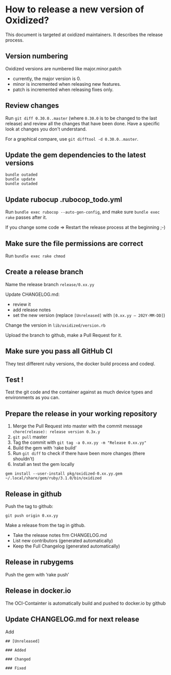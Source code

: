 # How to release a new version of Oxidized?
This document is targeted at oxidized maintainers. It describes the release process.

## Version numbering
Oxidized versions are numbered like major.minor.patch
- currently, the major version is 0.
- minor is incremented when releasing new features.
- patch is incremented when releasing fixes only.

## Review changes
Run `git diff 0.30.0..master` (where `0.30.0` is to be changed to the last release) and review
all the changes that have been done. Have a specific look at changes you don't understand.

For a graphical compare, use `git difftool -d 0.30.0..master`.

## Update the gem dependencies to the latest versions
```
bundle outaded
bundle update
bundle outaded
```

## Update rubocup .rubocop_todo.yml
Run `bundle exec rubocop --auto-gen-config`,
and make sure `bundle exec rake` passes after it.

If you change some code => Restart the release process at the beginning ;-)

## Make sure the file permissions are correct
Run `bundle exec rake chmod`

## Create a release branch
Name the release branch `release/0.xx.yy`

Update CHANGELOG.md:
- review it
- add release notes
- set the new version (replace `[Unreleased]` with `[0.xx.yy – 202Y-MM-DD]`)

Change the version in `lib/oxidized/version.rb`

Upload the branch to github, make a Pull Request for it.

## Make sure you pass all GitHub CI
They test different ruby versions, the docker build process and codeql.

## Test !
Test the git code and the container against as much device types and
environments as you can.

## Prepare the release in your working repository
1. Merge the Pull Request into master with the commit message
   `chore(release): release version 0.3x.y`
2. `git pull` master
3. Tag the commit with `git tag -a 0.xx.yy -m "Release 0.xx.yy"`
4. Build the gem with ‘rake build’
5. Run `git diff` to check if there have been more changes (there shouldn't)
6. Install an test the gem locally
```shell
gem install --user-install pkg/oxidized-0.xx.yy.gem
~/.local/share/gem/ruby/3.1.0/bin/oxidized
```

## Release in github
Push the tag to github:
```
git push origin 0.xx.yy
```

Make a release from the tag in github.
- Take the release notes frm CHANGELOG.md
- List new contributors (generated automatically)
- Keep the Full Changelog (generated automatically)

## Release in rubygems
Push the gem with ‘rake push’

## Release in docker.io
The OCI-Containter is automatically build and pushed to docker.io by github

## Update CHANGELOG.md for next release
Add
```
## [Unreleased]

### Added

### Changed

### Fixed

```
